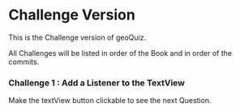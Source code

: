 
# Challenge Version

This is the Challenge version of geoQuiz.

All Challenges will be listed in order of the Book and in order of the commits. 

### Challenge 1 : Add a Listener to the TextView

Make the textView button clickable to see the next Question. 
